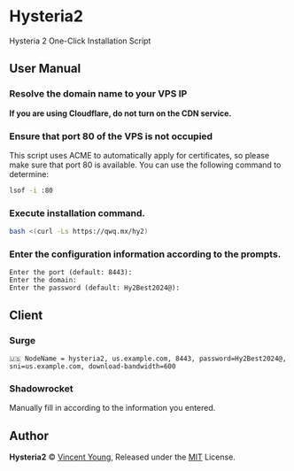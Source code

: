 # Hysteria2
Hysteria 2 One-Click Installation Script

## User Manual
### Resolve the domain name to your VPS IP
**If you are using Cloudflare, do not turn on the CDN service.**

### Ensure that port 80 of the VPS is not occupied
This script uses ACME to automatically apply for certificates, so please make sure that port 80 is available. You can use the following command to determine: 
```bash
lsof -i :80
```

### Execute installation command.
```bash
bash <(curl -Ls https://qwq.mx/hy2)
```

### Enter the configuration information according to the prompts.
```
Enter the port (default: 8443): 
Enter the domain: 
Enter the password (default: Hy2Best2024@):
```

## Client
### Surge
```
🇺🇸 NodeName = hysteria2, us.example.com, 8443, password=Hy2Best2024@, sni=us.example.com, download-bandwidth=600
```
### Shadowrocket
Manually fill in according to the information you entered.

## Author
**Hysteria2** © [Vincent Young](https://github.com/missuo), Released under the [MIT](./LICENSE) License.<br>